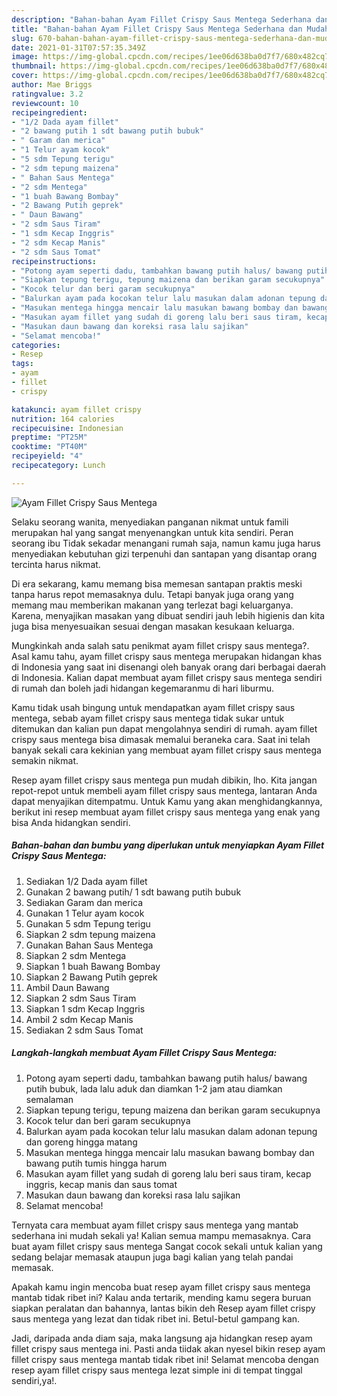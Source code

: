 ```yaml
---
description: "Bahan-bahan Ayam Fillet Crispy Saus Mentega Sederhana dan Mudah Dibuat"
title: "Bahan-bahan Ayam Fillet Crispy Saus Mentega Sederhana dan Mudah Dibuat"
slug: 670-bahan-bahan-ayam-fillet-crispy-saus-mentega-sederhana-dan-mudah-dibuat
date: 2021-01-31T07:57:35.349Z
image: https://img-global.cpcdn.com/recipes/1ee06d638ba0d7f7/680x482cq70/ayam-fillet-crispy-saus-mentega-foto-resep-utama.jpg
thumbnail: https://img-global.cpcdn.com/recipes/1ee06d638ba0d7f7/680x482cq70/ayam-fillet-crispy-saus-mentega-foto-resep-utama.jpg
cover: https://img-global.cpcdn.com/recipes/1ee06d638ba0d7f7/680x482cq70/ayam-fillet-crispy-saus-mentega-foto-resep-utama.jpg
author: Mae Briggs
ratingvalue: 3.2
reviewcount: 10
recipeingredient:
- "1/2 Dada ayam fillet"
- "2 bawang putih 1 sdt bawang putih bubuk"
- " Garam dan merica"
- "1 Telur ayam kocok"
- "5 sdm Tepung terigu"
- "2 sdm tepung maizena"
- " Bahan Saus Mentega"
- "2 sdm Mentega"
- "1 buah Bawang Bombay"
- "2 Bawang Putih geprek"
- " Daun Bawang"
- "2 sdm Saus Tiram"
- "1 sdm Kecap Inggris"
- "2 sdm Kecap Manis"
- "2 sdm Saus Tomat"
recipeinstructions:
- "Potong ayam seperti dadu, tambahkan bawang putih halus/ bawang putih bubuk, lada lalu aduk dan diamkan 1-2 jam atau diamkan semalaman"
- "Siapkan tepung terigu, tepung maizena dan berikan garam secukupnya"
- "Kocok telur dan beri garam secukupnya"
- "Balurkan ayam pada kocokan telur lalu masukan dalam adonan tepung dan goreng hingga matang"
- "Masukan mentega hingga mencair lalu masukan bawang bombay dan bawang putih tumis hingga harum"
- "Masukan ayam fillet yang sudah di goreng lalu beri saus tiram, kecap inggris, kecap manis dan saus tomat"
- "Masukan daun bawang dan koreksi rasa lalu sajikan"
- "Selamat mencoba!"
categories:
- Resep
tags:
- ayam
- fillet
- crispy

katakunci: ayam fillet crispy 
nutrition: 164 calories
recipecuisine: Indonesian
preptime: "PT25M"
cooktime: "PT40M"
recipeyield: "4"
recipecategory: Lunch

---
```



![Ayam Fillet Crispy Saus Mentega](https://img-global.cpcdn.com/recipes/1ee06d638ba0d7f7/680x482cq70/ayam-fillet-crispy-saus-mentega-foto-resep-utama.jpg)

Selaku seorang wanita, menyediakan panganan nikmat untuk famili merupakan hal yang sangat menyenangkan untuk kita sendiri. Peran seorang ibu Tidak sekadar menangani rumah saja, namun kamu juga harus menyediakan kebutuhan gizi terpenuhi dan santapan yang disantap orang tercinta harus nikmat.

Di era  sekarang, kamu memang bisa memesan santapan praktis meski tanpa harus repot memasaknya dulu. Tetapi banyak juga orang yang memang mau memberikan makanan yang terlezat bagi keluarganya. Karena, menyajikan masakan yang dibuat sendiri jauh lebih higienis dan kita juga bisa menyesuaikan sesuai dengan masakan kesukaan keluarga. 



Mungkinkah anda salah satu penikmat ayam fillet crispy saus mentega?. Asal kamu tahu, ayam fillet crispy saus mentega merupakan hidangan khas di Indonesia yang saat ini disenangi oleh banyak orang dari berbagai daerah di Indonesia. Kalian dapat membuat ayam fillet crispy saus mentega sendiri di rumah dan boleh jadi hidangan kegemaranmu di hari liburmu.

Kamu tidak usah bingung untuk mendapatkan ayam fillet crispy saus mentega, sebab ayam fillet crispy saus mentega tidak sukar untuk ditemukan dan kalian pun dapat mengolahnya sendiri di rumah. ayam fillet crispy saus mentega bisa dimasak memalui beraneka cara. Saat ini telah banyak sekali cara kekinian yang membuat ayam fillet crispy saus mentega semakin nikmat.

Resep ayam fillet crispy saus mentega pun mudah dibikin, lho. Kita jangan repot-repot untuk membeli ayam fillet crispy saus mentega, lantaran Anda dapat menyajikan ditempatmu. Untuk Kamu yang akan menghidangkannya, berikut ini resep membuat ayam fillet crispy saus mentega yang enak yang bisa Anda hidangkan sendiri.

<!--inarticleads1-->

##### Bahan-bahan dan bumbu yang diperlukan untuk menyiapkan Ayam Fillet Crispy Saus Mentega:

1. Sediakan 1/2 Dada ayam fillet
1. Gunakan 2 bawang putih/ 1 sdt bawang putih bubuk
1. Sediakan  Garam dan merica
1. Gunakan 1 Telur ayam kocok
1. Gunakan 5 sdm Tepung terigu
1. Siapkan 2 sdm tepung maizena
1. Gunakan  Bahan Saus Mentega
1. Siapkan 2 sdm Mentega
1. Siapkan 1 buah Bawang Bombay
1. Siapkan 2 Bawang Putih geprek
1. Ambil  Daun Bawang
1. Siapkan 2 sdm Saus Tiram
1. Siapkan 1 sdm Kecap Inggris
1. Ambil 2 sdm Kecap Manis
1. Sediakan 2 sdm Saus Tomat




<!--inarticleads2-->

##### Langkah-langkah membuat Ayam Fillet Crispy Saus Mentega:

1. Potong ayam seperti dadu, tambahkan bawang putih halus/ bawang putih bubuk, lada lalu aduk dan diamkan 1-2 jam atau diamkan semalaman
1. Siapkan tepung terigu, tepung maizena dan berikan garam secukupnya
1. Kocok telur dan beri garam secukupnya
1. Balurkan ayam pada kocokan telur lalu masukan dalam adonan tepung dan goreng hingga matang
1. Masukan mentega hingga mencair lalu masukan bawang bombay dan bawang putih tumis hingga harum
1. Masukan ayam fillet yang sudah di goreng lalu beri saus tiram, kecap inggris, kecap manis dan saus tomat
1. Masukan daun bawang dan koreksi rasa lalu sajikan
1. Selamat mencoba!




Ternyata cara membuat ayam fillet crispy saus mentega yang mantab sederhana ini mudah sekali ya! Kalian semua mampu memasaknya. Cara buat ayam fillet crispy saus mentega Sangat cocok sekali untuk kalian yang sedang belajar memasak ataupun juga bagi kalian yang telah pandai memasak.

Apakah kamu ingin mencoba buat resep ayam fillet crispy saus mentega mantab tidak ribet ini? Kalau anda tertarik, mending kamu segera buruan siapkan peralatan dan bahannya, lantas bikin deh Resep ayam fillet crispy saus mentega yang lezat dan tidak ribet ini. Betul-betul gampang kan. 

Jadi, daripada anda diam saja, maka langsung aja hidangkan resep ayam fillet crispy saus mentega ini. Pasti anda tiidak akan nyesel bikin resep ayam fillet crispy saus mentega mantab tidak ribet ini! Selamat mencoba dengan resep ayam fillet crispy saus mentega lezat simple ini di tempat tinggal sendiri,ya!.

